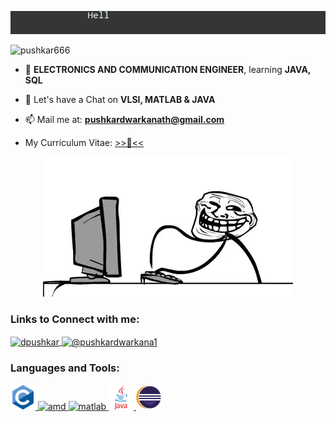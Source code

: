 <p align="center"> 
    <img src="https://github.com/pushkar666/GRAPHICAL/blob/main/Animation.gif" alt="pushkar666" /> 
</p>

<p align="left"> 
    <img src="https://komarev.com/ghpvc/?username=pushkar666&label=Page%20views&color=13a4ba&style=for-the-badge&abbreviated=true" alt="pushkar666" /> 
</p>

- 📖 **ELECTRONICS AND COMMUNICATION ENGINEER**, learning **JAVA, SQL**

- 💬 Let's have a Chat on **VLSI, MATLAB & JAVA**

- 📫 Mail me at: **pushkardwarkanath@gmail.com**

- My Curriculum Vitae: [>>📄<<](https://drive.google.com/file/d/1dDFukQWV1yDaKY4kLR3OAVtIIzwVYWf0/view?usp=drive_link)

<p align="center">
    <img src="https://github.com/pushkar666/GRAPHICAL/blob/main/giphy.gif" alt="Graphic" />
</p>

<h3 align="left">Links to Connect with me:</h3>
<p align="left">
    <a href="https://www.linkedin.com/in/dpushkar" target="blank">
        <img align="center" src="https://raw.githubusercontent.com/rahuldkjain/github-profile-readme-generator/master/src/images/icons/Social/linked-in-alt.svg" alt="dpushkar" height="30" width="40" />
    </a>
    <a href="https://www.hackerrank.com/profile/pushkardwarkana1" target="blank">
        <img align="center" src="https://raw.githubusercontent.com/rahuldkjain/github-profile-readme-generator/master/src/images/icons/Social/hackerrank.svg" alt="@pushkardwarkana1" height="30" width="40" />
    </a>
</p>

<h3 align="left">Languages and Tools:</h3>
<p align="left">
    <a href="https://www.cprogramming.com/" target="_blank" rel="noreferrer"> 
        <img src="https://raw.githubusercontent.com/devicons/devicon/master/icons/c/c-original.svg" alt="c" width="40" height="40"/> 
    </a> 
    <a href="https://www.amd.com/en.html" target="_blank" rel="noreferrer"> 
        <img src="https://user-images.githubusercontent.com/48672827/57464068-a2a35580-72ae-11e9-9d52-7cadbf0cb940.png" alt="amd" width="40" height="40"/> 
    </a>  
    <a href="https://www.mathworks.com/" target="_blank" rel="noreferrer"> 
        <img src="https://upload.wikimedia.org/wikipedia/commons/2/21/Matlab_Logo.png" alt="matlab" width="40" height="40"/> 
    </a> 
    <a href="https://www.java.com/en/" target="_blank" rel="noreferrer"> 
        <img src="https://raw.githubusercontent.com/devicons/devicon/6910f0503efdd315c8f9b858234310c06e04d9c0/icons/java/java-original-wordmark.svg" alt="java" width="40" height="40"/> 
    </a> 
    <a href="https://www.eclipse.org/" target="_blank" rel="noreferrer"> 
        <img src="https://raw.githubusercontent.com/devicons/devicon/6910f0503efdd315c8f9b858234310c06e04d9c0/icons/eclipse/eclipse-original.svg" alt="eclipse" width="40" height="40"/> 
    </a>  
</p>
